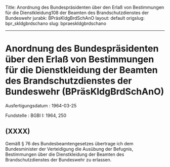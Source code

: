 Title: Anordnung des Bundespräsidenten über den Erlaß von Bestimmungen für die Dienstkleidung108
  der Beamten des Brandschutzdienstes der Bundeswehr
jurabk: BPräsKldgBrdSchAnO
layout: default
origslug: bpr_skldgbrdschano
slug: bpraeskldgbrdschano

---

# Anordnung des Bundespräsidenten über den Erlaß von Bestimmungen für die Dienstkleidung der Beamten des Brandschutzdienstes der Bundeswehr (BPräsKldgBrdSchAnO)

Ausfertigungsdatum
:   1964-03-25

Fundstelle
:   BGBl I: 1964, 250



## (XXXX)

Gemäß § 76 des Bundesbeamtengesetzes übertrage ich dem Bundesminister
der Verteidigung die Ausübung der Befugnis, Bestimmungen über die
Dienstkleidung der Beamten des Brandschutzdienstes der Bundeswehr zu
erlassen.

